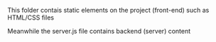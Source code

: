 This folder contais static elements on the project (front-end) such as HTML/CSS files

Meanwhile the server.js file contains backend (server) content
